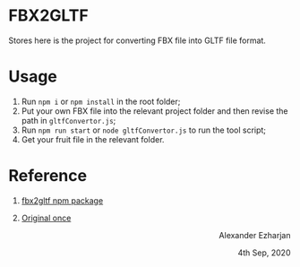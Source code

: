 # FBX2GLTF
Stores here is the project for converting FBX file into GLTF file format.


# Usage
1. Run `npm i` or `npm install` in the root folder;
2. Put your own FBX file into the relevant project folder and then revise the path in `gltfConvertor.js`; 
3. Run `npm run start` or `node gltfConvertor.js` to run the tool script;
4. Get your fruit file in the relevant folder.



# Reference

1. [fbx2gltf npm package](https://developer.aliyun.com/mirror/npm/package/fbx2gltf)

2. [Original once](https://github.com/facebookincubator/FBX2glTF)




<p align="right">Alexander Ezharjan</p>
<p align="right">4th Sep, 2020</p>
